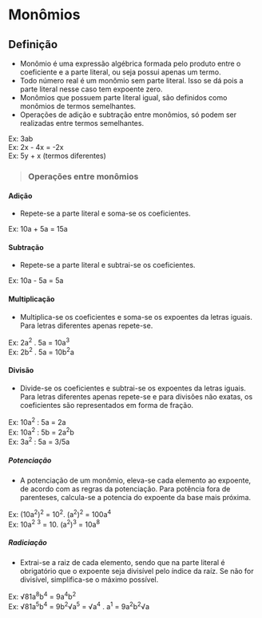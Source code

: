 # Monômios

## Definição
* Monômio é uma expressão algébrica formada pelo produto entre o coeficiente e a parte literal, ou seja possui apenas um termo.
* Todo número real é um monômio sem parte literal. Isso se dá pois a parte literal nesse caso tem expoente zero.
* Monômios que possuem parte literal igual, são definidos como monômios de termos semelhantes.
* Operações de adição e subtração entre monômios, só podem ser realizadas entre termos semelhantes.

Ex: 3ab  
Ex: 2x - 4x = -2x  
Ex: 5y + x (termos diferentes)  

> ### Operações entre monômios

#### Adição
* Repete-se a parte literal e soma-se os coeficientes.

Ex: 10a + 5a = 15a  

#### Subtração
* Repete-se a parte literal e subtrai-se os coeficientes.

Ex: 10a - 5a = 5a  

#### Multiplicação
* Multiplica-se os coeficientes e soma-se os expoentes da letras iguais. Para letras diferentes apenas repete-se.

Ex: 2a<sup>2</sup> . 5a = 10a<sup>3</sup>  
Ex: 2b<sup>2</sup> . 5a = 10b<sup>2</sup>a  

#### Divisão
* Divide-se os coeficientes e subtrai-se os expoentes da letras iguais. Para letras diferentes apenas repete-se e para divisões não exatas, os coeficientes são representados em forma de fração.

Ex: 10a<sup>2</sup> : 5a = 2a  
Ex: 10a<sup>2</sup> : 5b = 2a<sup>2</sup>b  
Ex: 3a<sup>2</sup> : 5a = 3/5a 

##### Potenciação
* A potenciação de um monômio, eleva-se cada elemento ao expoente, de acordo com as regras da potenciação. Para potência fora de parenteses, calcula-se a potencia do expoente da base mais próxima.

Ex: (10a<sup>2</sup>)<sup>2</sup> = 10<sup>2</sup>. (a<sup>2</sup>)<sup>2</sup> = 100a<sup>4</sup>  
Ex: 10a<sup>2</sup> <sup>3</sup> = 10. (a<sup>2</sup>)<sup>3</sup> = 10a<sup>8</sup>  

##### Radiciação
* Extrai-se a raiz de cada elemento, sendo que na parte literal é obrigatório que o expoente seja divisível pelo índice da raíz. Se não for divisível, simplifica-se o máximo possível.

Ex: √81a<sup>8</sup>b<sup>4</sup> = 9a<sup>4</sup>b<sup>2</sup>  
Ex: √81a<sup>5</sup>b<sup>4</sup> = 9b<sup>2</sup>√a<sup>5</sup> = √a<sup>4</sup> . a<sup>1</sup> = 9a<sup>2</sup>b<sup>2</sup>√a